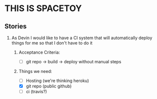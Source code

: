 # THIS IS SPACETOY

## Stories
1. As Devin I would like to have a CI system that will automatically deploy things for me so that I don't have to do it
    1. Acceptance Criteria:
    
       * [ ] git repo → build → deploy without manual steps
    2. Things we need:
    
       * [ ] Hosting (we're thinking heroku)
       * [x] git repo (public github)
       * [ ] ci (travis?)
